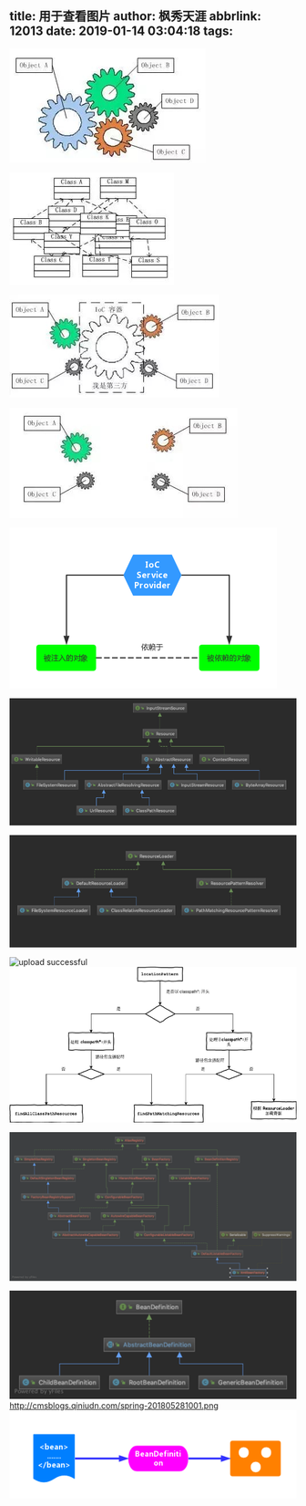 title: 用于查看图片
author: 枫秀天涯
abbrlink: 12013
date: 2019-01-14 03:04:18
tags:
---
![upload successful](/images/pasted-1.png)

![upload successful](/images/pasted-2.png)

![upload successful](/images/pasted-3.png)

![upload successful](/images/pasted-4.png)

![upload successful](/images/pasted-5.png)

![upload successful](/images/pasted-6.png)

![upload successful](/images/pasted-7.png)

![upload successful](/images/io.jpg)
![upload successful](/images/pasted-8.png)

![upload successful](/images/pasted-9.png)


![upload successful](/images/pasted-10.png)
http://cmsblogs.qiniudn.com/spring-201805281001.png
![upload successful](/images/pasted-11.png)
